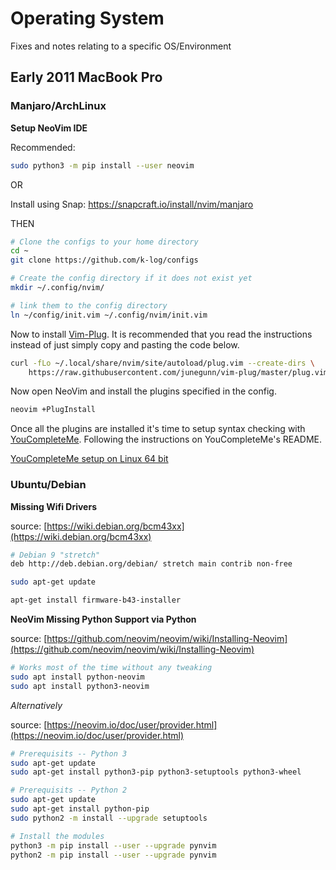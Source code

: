 # Operating System 
Fixes and notes relating to a specific OS/Environment


## Early 2011 MacBook Pro


### Manjaro/ArchLinux

**Setup NeoVim IDE**

Recommended:

```bash
sudo python3 -m pip install --user neovim
```

OR

Install using Snap: https://snapcraft.io/install/nvim/manjaro

THEN

```bash
# Clone the configs to your home directory
cd ~
git clone https://github.com/k-log/configs

# Create the config directory if it does not exist yet
mkdir ~/.config/nvim/

# link them to the config directory
ln ~/config/init.vim ~/.config/nvim/init.vim
```

Now to install [Vim-Plug](https://github.com/junegunn/vim-plug). It is recommended that you read the instructions instead of just simply copy and pasting the code below.

```bash
curl -fLo ~/.local/share/nvim/site/autoload/plug.vim --create-dirs \
    https://raw.githubusercontent.com/junegunn/vim-plug/master/plug.vim
```

Now open NeoVim and install the plugins specified in the config.

```bash
neovim +PlugInstall
```

Once all the plugins are installed it's time to setup syntax checking with [YouCompleteMe](https://github.com/ycm-core/YouCompleteMe). Following the instructions on YouCompleteMe's README.

[YouCompleteMe setup on Linux 64 bit](https://github.com/ycm-core/YouCompleteMe#linux-64-bit)




### Ubuntu/Debian


**Missing Wifi Drivers**

source: [https://wiki.debian.org/bcm43xx](https://wiki.debian.org/bcm43xx)

```bash
# Debian 9 "stretch"
deb http://deb.debian.org/debian/ stretch main contrib non-free

sudo apt-get update

apt-get install firmware-b43-installer
```


**NeoVim Missing Python Support via Python**

source: [https://github.com/neovim/neovim/wiki/Installing-Neovim](https://github.com/neovim/neovim/wiki/Installing-Neovim)

```bash
# Works most of the time without any tweaking
sudo apt install python-neovim
sudo apt install python3-neovim
```

*Alternatively*

source: [https://neovim.io/doc/user/provider.html](https://neovim.io/doc/user/provider.html)


```bash
# Prerequisits -- Python 3
sudo apt-get update
sudo apt-get install python3-pip python3-setuptools python3-wheel
```

```bash
# Prerequisits -- Python 2
sudo apt-get update
sudo apt-get install python-pip
sudo python2 -m install --upgrade setuptools
```

```bash
# Install the modules
python3 -m pip install --user --upgrade pynvim
python2 -m pip install --user --upgrade pynvim
```
